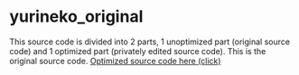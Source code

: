 # yurineko_original
This source code is divided into 2 parts, 1 unoptimized part (original source code) and 1 optimized part (privately edited source code). This is the original source code.
[Optimized source code here (click)](https://github.com/LetrixZ/yurineko)
